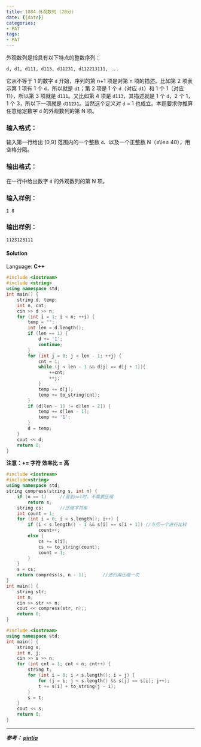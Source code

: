 ```yaml
---
title: 1084 外观数列 (20分)
date: {{date}}
categories:
- PAT
tags:
- PAT
---
```

外观数列是指具有以下特点的整数序列：

    
    
    d, d1, d111, d113, d11231, d112213111, ...
    

它从不等于 1 的数字 `d` 开始，序列的第 n+1 项是对第 n 项的描述。比如第 2 项表示第 1 项有 1 个 `d`，所以就是 `d1`；第 2
项是 1 个 `d`（对应 `d1`）和 1 个 1（对应 11），所以第 3 项就是 `d111`。又比如第 4 项是 `d113`，其描述就是 1 个
`d`，2 个 1，1 个 3，所以下一项就是 `d11231`。当然这个定义对 `d` = 1 也成立。本题要求你推算任意给定数字 `d` 的外观数列的第
N 项。

### 输入格式：

输入第一行给出 [0,9] 范围内的一个整数 `d`、以及一个正整数 N（≤\le≤ 40），用空格分隔。

### 输出格式：

在一行中给出数字 `d` 的外观数列的第 N 项。

### 输入样例：

    
    
    1 8
    

### 输出样例：

    
    
    1123123111
    

#### Solution

Language: **C++**
```C++
#include <iostream>
#include <string>
using namespace std;
int main() {
    string d, temp;
    int n, cnt;
    cin >> d >> n;
    for (int i = 1; i < n; ++i) {
        temp = "";
        int len = d.length();
        if (len == 1) {
        	d += '1';
        	continue;
		}
        for (int j = 0; j < len - 1; ++j) {
        	cnt = 1;
            while (j < len - 1 && d[j] == d[j + 1]){
                ++cnt;
                ++j;
            }
            temp += d[j];
            temp += to_string(cnt);
        }
        if (d[len - 1] != d[len - 2]) {
            temp += d[len - 1];
            temp += '1';
        }
        d = temp;
    }
    cout << d;
    return 0;
}
```

**注意：+= 字符 效率比 = 高**

```c++
#include <iostream>
#include<string>
using namespace std;
string compress(string s, int n) {
	if (n == 1)		//直到n=1时，不需要压缩
		return s;
	string cs;		//压缩字符串
	int count = 1;
	for (int i = 0; i < s.length(); i++) {
		if (i < s.length() - 1 && s[i] == s[i + 1])	//与后一个进行比较
			count++;
		else {
			cs += s[i];
			cs += to_string(count);
			count = 1;
		}
	}
	s = cs;
	return compress(s, n - 1);		//递归再压缩一次
}
int main() {
	string str;
	int n;
	cin >> str >> n;
	cout << compress(str, n);;
	return 0;
}
```

```c++
#include <iostream>
using namespace std;
int main() {
    string s;
    int n, j;
    cin >> s >> n;
    for (int cnt = 1; cnt < n; cnt++) {
        string t;
        for (int i = 0; i < s.length(); i = j) {
            for (j = i; j < s.length() && s[j] == s[i]; j++);
            t += s[i] + to_string(j - i);
        }
        s = t;
    }
    cout << s;
    return 0;
}
```
---
***参考：
[pintia](https://pintia.cn/problem-sets/994805260223102976/problems/994805260583813120)***
